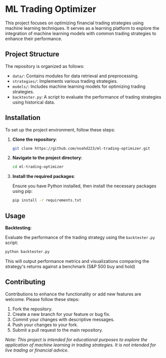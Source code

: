 # ML Trading Optimizer

This project focuses on optimizing financial trading strategies using machine learning techniques. It serves as a learning platform to explore the integration of machine learning models with common trading strategies to enhance their performance.

## Project Structure

The repository is organized as follows:

- `data/`: Contains modules for data retrieval and preprocessing.
- `strategies/`: Implements various trading strategies.
- `models/`: Includes machine learning models for optimizing trading strategies.
- `backtester.py`: A script to evaluate the performance of trading strategies using historical data.

## Installation

To set up the project environment, follow these steps:

1. **Clone the repository**:

   ```bash
   git clone https://github.com/noahd223/ml-trading-optimizer.git
   ```

2. **Navigate to the project directory**:

   ```bash
   cd ml-trading-optimizer
   ```

3. **Install the required packages**:

   Ensure you have Python installed, then install the necessary packages using pip:

   ```bash
   pip install -r requirements.txt
   ```

## Usage

**Backtesting**:

   Evaluate the performance of the trading strategy using the `backtester.py` script:

   ```bash
   python backtester.py
   ```

   This will output performance metrics and visualizations comparing the strategy's returns against a benchmark (S&P 500 buy and hold)

## Contributing

Contributions to enhance the functionality or add new features are welcome. Please follow these steps:

1. Fork the repository.
2. Create a new branch for your feature or bug fix.
3. Commit your changes with descriptive messages.
4. Push your changes to your fork.
5. Submit a pull request to the main repository.

*Note: This project is intended for educational purposes to explore the application of machine learning in trading strategies. It is not intended for live trading or financial advice.* 
